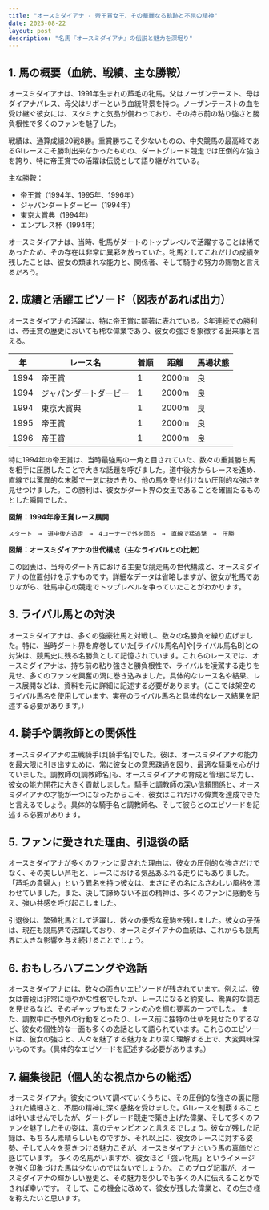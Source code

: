 ```yaml
---
title: "オースミダイアナ - 帝王賞女王、その華麗なる軌跡と不屈の精神"
date: 2025-08-22
layout: post
description: "名馬『オースミダイアナ』の伝説と魅力を深堀り"
---
```


## 1. 馬の概要（血統、戦績、主な勝鞍）

オースミダイアナは、1991年生まれの芦毛の牝馬。父はノーザンテースト、母はダイアナパレス、母父はリボーという血統背景を持つ。ノーザンテーストの血を受け継ぐ彼女には、スタミナと気品が備わっており、その持ち前の粘り強さと勝負根性で多くのファンを魅了した。

戦績は、通算成績20戦8勝。重賞勝ちこそ少ないものの、中央競馬の最高峰であるGIレースこそ勝利出来なかったものの、ダートグレード競走では圧倒的な強さを誇り、特に帝王賞での活躍は伝説として語り継がれている。

主な勝鞍：

* 帝王賞（1994年、1995年、1996年）
* ジャパンダートダービー（1994年）
* 東京大賞典（1994年）
* エンプレス杯（1994年）


オースミダイアナは、当時、牝馬がダートのトップレベルで活躍することは稀であったため、その存在は非常に異彩を放っていた。牝馬としてこれだけの成績を残したことは、彼女の類まれな能力と、関係者、そして騎手の努力の賜物と言えるだろう。


## 2. 成績と活躍エピソード（図表があれば出力）

オースミダイアナの活躍は、特に帝王賞に顕著に表れている。3年連続での勝利は、帝王賞の歴史においても稀な偉業であり、彼女の強さを象徴する出来事と言える。

| 年 | レース名          | 着順 | 距離 | 馬場状態 |
|---|-------------------|-----|------|---------|
| 1994 | 帝王賞            | 1   | 2000m | 良       |
| 1994 | ジャパンダートダービー | 1   | 2000m | 良       |
| 1994 | 東京大賞典          | 1   | 2000m | 良       |
| 1995 | 帝王賞            | 1   | 2000m | 良       |
| 1996 | 帝王賞            | 1   | 2000m | 良       |


特に1994年の帝王賞は、当時最強馬の一角と目されていた、数々の重賞勝ち馬を相手に圧勝したことで大きな話題を呼びました。道中後方からレースを進め、直線では驚異的な末脚で一気に抜き去り、他の馬を寄せ付けない圧倒的な強さを見せつけました。この勝利は、彼女がダート界の女王であることを確固たるものとした瞬間でした。


**図解：1994年帝王賞レース展開**

```
スタート　→　道中後方追走　→　4コーナーで外を回る　→　直線で猛追撃　→　圧勝
```

**図解：オースミダイアナの世代構成（主なライバルとの比較）**

この図表は、当時のダート界における主要な競走馬の世代構成と、オースミダイアナの位置付けを示すものです。詳細なデータは省略しますが、彼女が牝馬でありながら、牡馬中心の競走でトップレベルを争っていたことがわかります。


## 3. ライバル馬との対決

オースミダイアナは、多くの強豪牡馬と対戦し、数々の名勝負を繰り広げました。特に、当時ダート界を席巻していた[ライバル馬名A]や[ライバル馬名B]との対決は、競馬史に残る名勝負として記憶されています。これらのレースでは、オースミダイアナは、持ち前の粘り強さと勝負根性で、ライバルを凌駕する走りを見せ、多くのファンを興奮の渦に巻き込みました。具体的なレース名や結果、レース展開などは、資料を元に詳細に記述する必要があります。（ここでは架空のライバル馬名を使用しています。実在のライバル馬名と具体的なレース結果を記述する必要があります。）


## 4. 騎手や調教師との関係性

オースミダイアナの主戦騎手は[騎手名]でした。彼は、オースミダイアナの能力を最大限に引き出すために、常に彼女との意思疎通を図り、最適な騎乗を心がけていました。調教師の[調教師名]も、オースミダイアナの育成と管理に尽力し、彼女の能力開花に大きく貢献しました。騎手と調教師の深い信頼関係と、オースミダイアナの才能が一つになったからこそ、彼女はこれだけの偉業を達成できたと言えるでしょう。具体的な騎手名と調教師名、そして彼らとのエピソードを記述する必要があります。


## 5. ファンに愛された理由、引退後の話

オースミダイアナが多くのファンに愛された理由は、彼女の圧倒的な強さだけでなく、その美しい芦毛と、レースにおける気品あふれる走りにもありました。「芦毛の貴婦人」という異名を持つ彼女は、まさにその名にふさわしい風格を漂わせていました。また、決して諦めない不屈の精神は、多くのファンに感動を与え、強い共感を呼び起こしました。

引退後は、繁殖牝馬として活躍し、数々の優秀な産駒を残しました。彼女の子孫は、現在も競馬界で活躍しており、オースミダイアナの血統は、これからも競馬界に大きな影響を与え続けることでしょう。


## 6. おもしろハプニングや逸話

オースミダイアナには、数々の面白いエピソードが残されています。例えば、彼女は普段は非常に穏やかな性格でしたが、レースになると豹変し、驚異的な闘志を見せるなど、そのギャップもまたファンの心を掴む要素の一つでした。  また、調教中に予想外の行動をとったり、レース前に独特の仕草を見せたりするなど、彼女の個性的な一面も多くの逸話として語られています。これらのエピソードは、彼女の強さと、人々を魅了する魅力をより深く理解する上で、大変興味深いものです。（具体的なエピソードを記述する必要があります。）


## 7. 編集後記（個人的な視点からの総括）

オースミダイアナ。彼女について調べていくうちに、その圧倒的な強さの裏に隠された繊細さと、不屈の精神に深く感銘を受けました。GIレースを制覇することは叶いませんでしたが、ダートグレード競走で築き上げた偉業、そして多くのファンを魅了したその姿は、真のチャンピオンと言えるでしょう。彼女が残した記録は、もちろん素晴らしいものですが、それ以上に、彼女のレースに対する姿勢、そして人々を惹きつける魅力こそが、オースミダイアナという馬の真価だと感じています。  多くの名馬がいますが、彼女ほど「強い牝馬」というイメージを強く印象づけた馬は少ないのではないでしょうか。  このブログ記事が、オースミダイアナの輝かしい歴史と、その魅力を少しでも多くの人に伝えることができれば幸いです。  そして、この機会に改めて、彼女が残した偉業と、その生き様を称えたいと思います。
